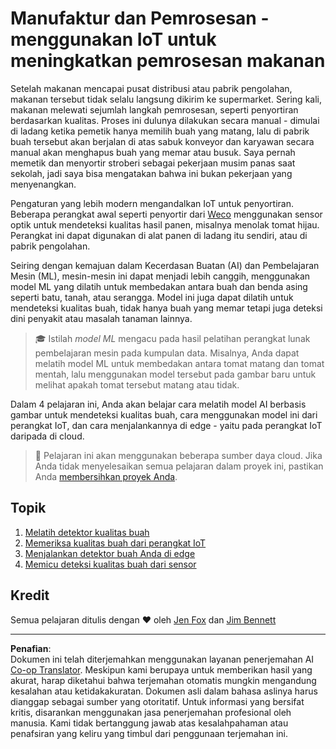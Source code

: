 <!--
CO_OP_TRANSLATOR_METADATA:
{
  "original_hash": "3764e089adf2d5801272bc0895f8498b",
  "translation_date": "2025-08-27T22:37:22+00:00",
  "source_file": "4-manufacturing/README.md",
  "language_code": "id"
}
-->
# Manufaktur dan Pemrosesan - menggunakan IoT untuk meningkatkan pemrosesan makanan

Setelah makanan mencapai pusat distribusi atau pabrik pengolahan, makanan tersebut tidak selalu langsung dikirim ke supermarket. Sering kali, makanan melewati sejumlah langkah pemrosesan, seperti penyortiran berdasarkan kualitas. Proses ini dulunya dilakukan secara manual - dimulai di ladang ketika pemetik hanya memilih buah yang matang, lalu di pabrik buah tersebut akan berjalan di atas sabuk konveyor dan karyawan secara manual akan menghapus buah yang memar atau busuk. Saya pernah memetik dan menyortir stroberi sebagai pekerjaan musim panas saat sekolah, jadi saya bisa mengatakan bahwa ini bukan pekerjaan yang menyenangkan.

Pengaturan yang lebih modern mengandalkan IoT untuk penyortiran. Beberapa perangkat awal seperti penyortir dari [Weco](https://wecotek.com) menggunakan sensor optik untuk mendeteksi kualitas hasil panen, misalnya menolak tomat hijau. Perangkat ini dapat digunakan di alat panen di ladang itu sendiri, atau di pabrik pengolahan.

Seiring dengan kemajuan dalam Kecerdasan Buatan (AI) dan Pembelajaran Mesin (ML), mesin-mesin ini dapat menjadi lebih canggih, menggunakan model ML yang dilatih untuk membedakan antara buah dan benda asing seperti batu, tanah, atau serangga. Model ini juga dapat dilatih untuk mendeteksi kualitas buah, tidak hanya buah yang memar tetapi juga deteksi dini penyakit atau masalah tanaman lainnya.

> 🎓 Istilah *model ML* mengacu pada hasil pelatihan perangkat lunak pembelajaran mesin pada kumpulan data. Misalnya, Anda dapat melatih model ML untuk membedakan antara tomat matang dan tomat mentah, lalu menggunakan model tersebut pada gambar baru untuk melihat apakah tomat tersebut matang atau tidak.

Dalam 4 pelajaran ini, Anda akan belajar cara melatih model AI berbasis gambar untuk mendeteksi kualitas buah, cara menggunakan model ini dari perangkat IoT, dan cara menjalankannya di edge - yaitu pada perangkat IoT daripada di cloud.

> 💁 Pelajaran ini akan menggunakan beberapa sumber daya cloud. Jika Anda tidak menyelesaikan semua pelajaran dalam proyek ini, pastikan Anda [membersihkan proyek Anda](../clean-up.md).

## Topik

1. [Melatih detektor kualitas buah](./lessons/1-train-fruit-detector/README.md)
1. [Memeriksa kualitas buah dari perangkat IoT](./lessons/2-check-fruit-from-device/README.md)
1. [Menjalankan detektor buah Anda di edge](./lessons/3-run-fruit-detector-edge/README.md)
1. [Memicu deteksi kualitas buah dari sensor](./lessons/4-trigger-fruit-detector/README.md)

## Kredit

Semua pelajaran ditulis dengan ♥️ oleh [Jen Fox](https://github.com/jenfoxbot) dan [Jim Bennett](https://GitHub.com/JimBobBennett)

---

**Penafian**:  
Dokumen ini telah diterjemahkan menggunakan layanan penerjemahan AI [Co-op Translator](https://github.com/Azure/co-op-translator). Meskipun kami berupaya untuk memberikan hasil yang akurat, harap diketahui bahwa terjemahan otomatis mungkin mengandung kesalahan atau ketidakakuratan. Dokumen asli dalam bahasa aslinya harus dianggap sebagai sumber yang otoritatif. Untuk informasi yang bersifat kritis, disarankan menggunakan jasa penerjemahan profesional oleh manusia. Kami tidak bertanggung jawab atas kesalahpahaman atau penafsiran yang keliru yang timbul dari penggunaan terjemahan ini.